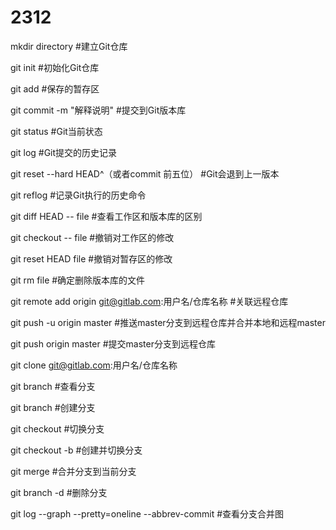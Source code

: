 # 2312
mkdir  directory    #建立Git仓库

git init     #初始化Git仓库

git add    #保存的暂存区

git commit -m "解释说明"   #提交到Git版本库

git status    #Git当前状态

git log     #Git提交的历史记录

git reset --hard HEAD^（或者commit 前五位）   #Git会退到上一版本

git reflog    #记录Git执行的历史命令

git diff HEAD -- file    #查看工作区和版本库的区别

git checkout -- file    #撤销对工作区的修改

git reset HEAD file    #撤销对暂存区的修改

git rm file    #确定删除版本库的文件

git remote add origin git@gitlab.com:用户名/仓库名称    #关联远程仓库

git push -u origin master    #推送master分支到远程仓库并合并本地和远程master

git push origin master    #提交master分支到远程仓库

git clone git@gitlab.com:用户名/仓库名称

git branch    #查看分支

git branch <name>    #创建分支

git checkout <name>    #切换分支

git checkout -b <name>    #创建并切换分支

git merge <name>    #合并分支到当前分支

git branch -d <name>    #删除分支

git log --graph --pretty=oneline --abbrev-commit    #查看分支合并图

